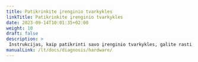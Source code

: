 ```yaml
---
title: Patikrinkite įrenginio tvarkykles
linkTitle: Patikrinkite įrenginio tvarkykles
date: 2023-09-14T10:01:35+02:00
weight: 10
draft: false
description: >
 Instrukcijas, kaip patikrinti savo įrenginio tvarkykles, galite rasti čia
manualLink: /lt/docs/diagnosis/hardware/
---
```

